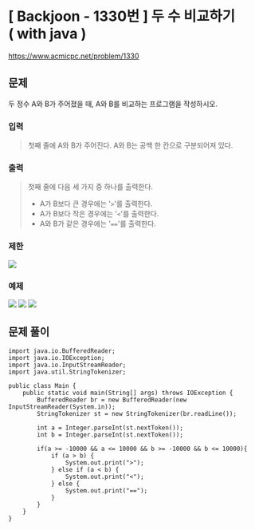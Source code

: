 # \[ Backjoon - 1330번 \] 두 수 비교하기 ( with java )
https://www.acmicpc.net/problem/1330
## 문제

두 정수 A와 B가 주어졌을 때, A와 B를 비교하는 프로그램을 작성하시오.
### 입력
> 
> 첫째 줄에 A와 B가 주어진다. A와 B는 공백 한 칸으로 구분되어져 있다.
> 
### 출력
>
> 첫째 줄에 다음 세 가지 중 하나를 출력한다.
>    - A가 B보다 큰 경우에는 '`>`'를 출력한다.
>    - A가 B보다 작은 경우에는 '`<`'를 출력한다.
>    - A와 B가 같은 경우에는 '`==`'를 출력한다.
>
### 제한
![](https://i.imgur.com/gQUn14K.png)

### 예제
![](https://i.imgur.com/q5YchLQ.png) ![](https://i.imgur.com/EMjvfmt.png) ![](https://i.imgur.com/vR0G7y4.png)


## 문제 풀이

```
import java.io.BufferedReader;  
import java.io.IOException;  
import java.io.InputStreamReader;  
import java.util.StringTokenizer;  
  
public class Main {  
    public static void main(String[] args) throws IOException {  
        BufferedReader br = new BufferedReader(new InputStreamReader(System.in));  
        StringTokenizer st = new StringTokenizer(br.readLine());  
  
        int a = Integer.parseInt(st.nextToken());  
        int b = Integer.parseInt(st.nextToken());  
          
        if(a >= -10000 && a <= 10000 && b >= -10000 && b <= 10000){  
            if (a > b) {  
                System.out.print(">");  
            } else if (a < b) {  
                System.out.print("<");  
            } else {  
                System.out.print("==");  
            }  
        }  
    }  
}
```
